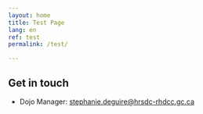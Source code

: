 ```yaml
---
layout: home
title: Test Page
lang: en
ref: test
permalink: /test/

---
```



## Get in touch
- Dojo Manager: [stephanie.deguire@hrsdc-rhdcc.gc.ca](mailto:stephanie.deguire@hrsdc-rhdcc.gc.ca)

